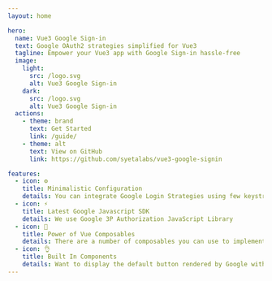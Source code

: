 ```yaml
---
layout: home

hero:
  name: Vue3 Google Sign-in
  text: Google OAuth2 strategies simplified for Vue3
  tagline: Empower your Vue3 app with Google Sign-in hassle-free
  image:
    light:
      src: /logo.svg
      alt: Vue3 Google Sign-in
    dark:
      src: /logo.svg
      alt: Vue3 Google Sign-in
  actions:
    - theme: brand
      text: Get Started
      link: /guide/
    - theme: alt
      text: View on GitHub
      link: https://github.com/syetalabs/vue3-google-signin

features:
  - icon: ⚙️
    title: Minimalistic Configuration
    details: You can integrate Google Login Strategies using few keystrokes. We also support Nuxt3 🚀
  - icon: ⚡
    title: Latest Google Javascript SDK
    details: We use Google 3P Authorization JavaScript Library
  - icon: 🔩
    title: Power of Vue Composables
    details: There are a number of composables you can use to implement different login strategies such as One Tap Login
  - icon: 👌
    title: Built In Components
    details: Want to display the default button rendered by Google with a Vue3 taste? Well, it would be rude not to include it right?
---
```

